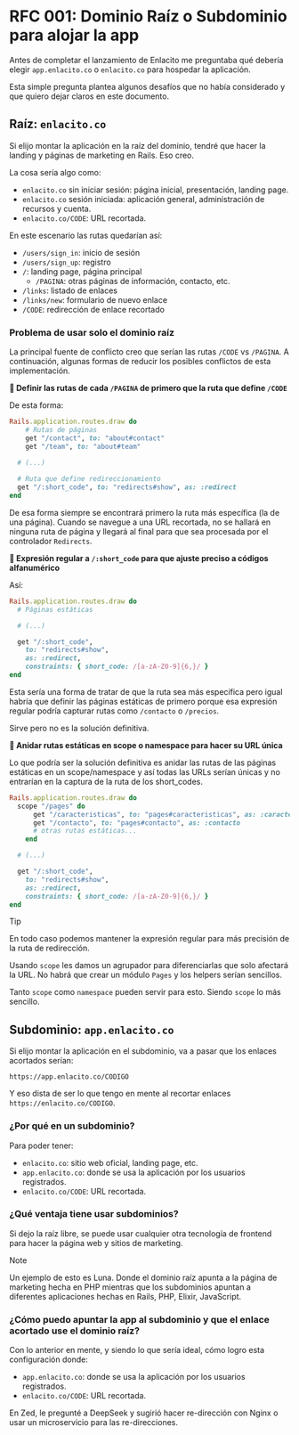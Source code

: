 # RFC 001: Dominio Raíz o Subdominio para alojar la app

Antes de completar el lanzamiento de Enlacito me preguntaba qué debería elegir `app.enlacito.co` o `enlacito.co` para hospedar la aplicación.

Esta simple pregunta plantea algunos desafíos que no había considerado y que quiero dejar claros en este documento.

## Raíz: `enlacito.co`

Si elijo montar la aplicación en la raíz del dominio, tendré que hacer la landing y páginas de marketing en Rails. Eso creo.

La cosa sería algo como:

- `enlacito.co` sin iniciar sesión: página inicial, presentación, landing page.
- `enlacito.co` sesión iniciada: aplicación general, administración de recursos y cuenta.
- `enlacito.co/CODE`: URL recortada.

En este escenario las rutas quedarían así:

- `/users/sign_in`: inicio de sesión
- `/users/sign_up`: registro
- `/`: landing page, página principal
	- `/PAGINA`: otras páginas de información, contacto, etc.
- `/links`: listado de enlaces
- `/links/new`: formulario de nuevo enlace
- `/CODE`: redirección de enlace recortado

### Problema de usar solo el dominio raíz

La principal fuente de conflicto creo que serían las rutas `/CODE` vs `/PAGINA`. A continuación, algunas formas de reducir los posibles conflictos de esta implementación.

**🤔 Definir las rutas de cada `/PAGINA` de primero que la ruta que define `/CODE`**

De esta forma:
```ruby
Rails.application.routes.draw do
	# Rutas de páginas
	get "/contact", to: "about#contact"
	get "/team", to: "about#team"

  # (...)
  
  # Ruta que define redireccionamiento
  get "/:short_code", to: "redirects#show", as: :redirect
end
```

De esa forma siempre se encontrará primero la ruta más específica (la de una página). Cuando se navegue a una URL recortada, no se hallará en ninguna ruta de página y llegará al final para que sea procesada por el controlador `Redirects`.

**🤔 Expresión regular a `/:short_code` para que  ajuste preciso a códigos alfanumérico**

Así:
```ruby
Rails.application.routes.draw do
  # Páginas estáticas

  # (...)

  get "/:short_code",
    to: "redirects#show",
    as: :redirect,
    constraints: { short_code: /[a-zA-Z0-9]{6,}/ }
end
```

Esta sería una forma de tratar de que la ruta sea más específica pero igual habría que definir las páginas estáticas de primero porque esa expresión regular podría capturar rutas como `/contacto` o `/precios`.

Sirve pero no es la solución definitiva.

**🤔 Anidar rutas estáticas en scope o namespace para hacer su URL única**

Lo que podría ser la solución definitiva es anidar las rutas de las páginas estáticas en un scope/namespace y así todas las URLs serían únicas y no entrarían en la captura de la ruta de los short_codes.

```ruby
Rails.application.routes.draw do
  scope "/pages" do
	  get "/caracteristicas", to: "pages#caracteristicas", as: :caracteristicas
	  get "/contacto", to: "pages#contacto", as: :contacto
	  # otras rutas estáticas...
	end

  # (...)

  get "/:short_code",
    to: "redirects#show",
    as: :redirect,
    constraints: { short_code: /[a-zA-Z0-9]{6,}/ }
end
```

> [!Tip]
> En todo caso podemos mantener la expresión regular para más precisión de la ruta de redirección.

Usando `scope` les damos un agrupador para diferenciarlas que solo afectará la URL. No habrá que crear un módulo `Pages` y los helpers serían sencillos.

Tanto `scope` como `namespace` pueden servir para esto. Siendo `scope` lo más sencillo.


## Subdominio: `app.enlacito.co`

Si elijo montar la aplicación en el subdominio, va a pasar que los enlaces acortados serían:

```
https://app.enlacito.co/CODIGO
```

Y eso dista de ser lo que tengo en mente al recortar enlaces `https://enlacito.co/CODIGO`.

### ¿Por qué en un subdominio?

Para poder tener:

- `enlacito.co`: sitio web oficial, landing page, etc.
- `app.enlacito.co`: donde se usa la aplicación por los usuarios registrados.
- `enlacito.co/CODE`: URL recortada.

### ¿Qué ventaja tiene usar subdominios?

Si dejo la raíz libre, se puede usar cualquier otra tecnología de frontend para hacer la página web y sitios de marketing.

> [!Note]
> Un ejemplo de esto es Luna. Donde el dominio raíz apunta a la página de marketing hecha en PHP mientras que los subdominios apuntan a diferentes aplicaciones hechas en Rails, PHP, Elixir, JavaScript.

### ¿Cómo puedo apuntar la app al subdominio y que el enlace acortado use el dominio raíz?

Con lo anterior en mente, y siendo lo que sería ideal, cómo logro esta configuración donde:

- `app.enlacito.co`: donde se usa la aplicación por los usuarios registrados.
- `enlacito.co/CODE`: URL recortada.

En Zed, le pregunté a DeepSeek y sugirió hacer re-dirección con Nginx o usar un microservicio para las re-direcciones.

